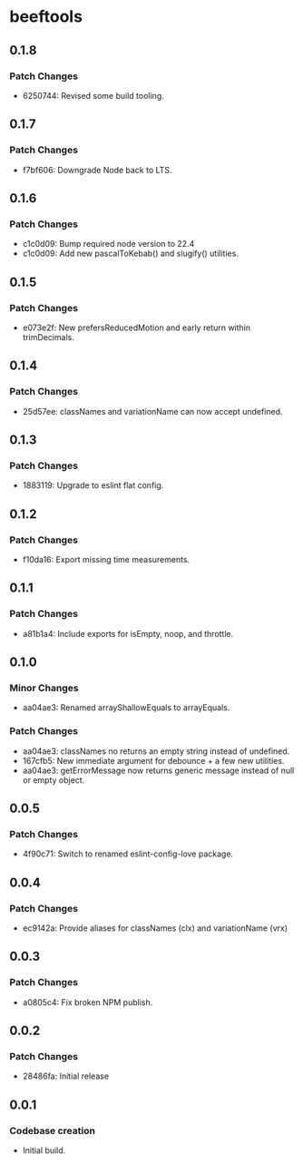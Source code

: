# beeftools

## 0.1.8

### Patch Changes

- 6250744: Revised some build tooling.

## 0.1.7

### Patch Changes

- f7bf606: Downgrade Node back to LTS.

## 0.1.6

### Patch Changes

- c1c0d09: Bump required node version to 22.4
- c1c0d09: Add new pascalToKebab() and slugify() utilities.

## 0.1.5

### Patch Changes

- e073e2f: New prefersReducedMotion and early return within trimDecimals.

## 0.1.4

### Patch Changes

- 25d57ee: classNames and variationName can now accept undefined.

## 0.1.3

### Patch Changes

- 1883119: Upgrade to eslint flat config.

## 0.1.2

### Patch Changes

- f10da16: Export missing time measurements.

## 0.1.1

### Patch Changes

- a81b1a4: Include exports for isEmpty, noop, and throttle.

## 0.1.0

### Minor Changes

- aa04ae3: Renamed arrayShallowEquals to arrayEquals.

### Patch Changes

- aa04ae3: classNames no returns an empty string instead of undefined.
- 167cfb5: New immediate argument for debounce + a few new utilities.
- aa04ae3: getErrorMessage now returns generic message instead of null or empty object.

## 0.0.5

### Patch Changes

- 4f90c71: Switch to renamed eslint-config-love package.

## 0.0.4

### Patch Changes

- ec9142a: Provide aliases for classNames (clx) and variationName (vrx)

## 0.0.3

### Patch Changes

- a0805c4: Fix broken NPM publish.

## 0.0.2

### Patch Changes

- 28486fa: Initial release

## 0.0.1

### Codebase creation

- Initial build.

